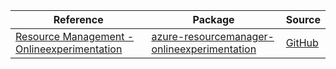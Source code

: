 | Reference | Package | Source |
|---|---|---|
|[Resource Management - Onlineexperimentation](resourcemanager-onlineexperimentation-readme.md)|[azure-resourcemanager-onlineexperimentation](https://repo1.maven.org/maven2/com/azure/resourcemanager/azure-resourcemanager-onlineexperimentation)|[GitHub](https://github.com/Azure/azure-sdk-for-java/blob/main/sdk/onlineexperimentation/azure-resourcemanager-onlineexperimentation)|
